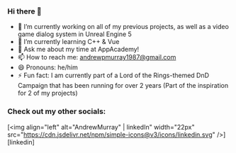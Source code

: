 ### Hi there 👋

- 🔭 I’m currently working on all of my previous projects, as well as a video game dialog system in Unreal Engine 5
- 🌱 I’m currently learning C++ & Vue
- 💬 Ask me about my time at AppAcademy!
- 📫 How to reach me: [andrewpmurray1987@gmail.com](mailto:andrewpmurray1987@gmail.com)
- 😄 Pronouns: he/him
- ⚡ Fun fact: I am currently part of a Lord of the Rings-themed DnD Campaign that has been running for over 2 years (Part of the inspiration for 2 of my projects)

### Check out my other socials:

[<img align="left" alt="AndrewMurray" | linkedIn" width="22px" src="https://cdn.jsdelivr.net/npm/simple-icons@v3/icons/linkedin.svg" />][linkedin]
